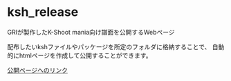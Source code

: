 # ksh_release
GRIが製作したK-Shoot mania向け譜面を公開するWebページ

配布したいkshファイルやパッケージを所定のフォルダに格納することで、
自動的にhtmlページを作成して公開することができます。

[公開ページへのリンク](https://gri51.github.io/ksh_chart/ "https://gri51.github.io/ksh_chart/")
